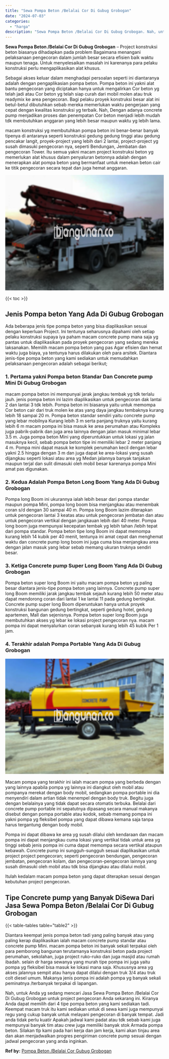 ```yaml
---
title: "Sewa Pompa Beton /Belalai Cor Di Gubug Grobogan"
date: "2024-07-03"
categories: 
  - "harga"
description: "Sewa Pompa Beton /Belalai Cor Di Gubug Grobogan. Nah, untuk Anda yg sedang mencari Jasa Sewa Pompa Beton /Belalai Cor Di Gubug Grobogan untuk project pengeco..."
---
```


**Sewa Pompa Beton /Belalai Cor Di Gubug Grobogan** – Project konstruksi beton biasanya dihadapkan pada problem Bagaimana menangani pelaksanaan pengecoran dalam jumlah besar secara efisien baik waktu maupun tenaga. Untuk menyelesaikan masalah ini karenanya para pelaku konstruksi perlu mengaplikasikan alat khusus.

Sebagai akses keluar dalam menghadapi persoalan seperti ini diantaranya adalah dengan pengaplikasian pompa beton. Pompa beton ini yakni alat bantu pengecoran yang diciptakan hanya untuk mengalirkan Cor beton yg telah jadi atau Cor beton yg telah siap curah dari mobil molen atau truk readymix ke area pengecoran. Bagi pelaku proyek konstruksi besar alat ini betul-betul dibutuhkan sebab mereka memerlukan waktu pengerjaan yang cepat dengan kwalitas konstruksi yg terbaik. Nah, Dengan adanya concrete pump menjadikan proses dan penempatan Cor beton menjadi lebih mudah tdk membutuhkan anggaran yang lebih besar maupun waktu yg lebih lama.

macam konstruksi yg membutuhkan pompa beton ini benar-benar banyak tipenya di antaranya seperti konstruksi gedung gedung tinggi atau gedung pencakar langit, proyek-project yang lebih dari 2 lantai, project-project yg susah dimasuki pengecoran nya, seperti Bendungan, Jembatan dan pengecoran Tower. Itu semua yakni macam project konstruksi beton yg memerlukan alat khusus dalam penyaluran betonnya adalah dengan menerapkan alat pompa beton yang bermanfaat untuk menekan beton cair ke titik pengecoran secara tepat dan juga hemat anggaran.

![Sewa Pompa Beton /Belalai Cor Di Gubug Grobogan](/images/sewa-concrete-pump-24.png)

{{< toc >}}

## Jenis Pompa beton Yang Ada Di Gubug Grobogan

Ada beberapa jenis tipe pompa beton yang bisa diaplikasikan sesuai dengan keperluan Project. Ini tentunya seharusnya dipahami oleh setiap pelaku konstruksi supaya iya paham macam concrete pump mana saja yg pantas untuk diaplikasikan pada proyek pengecoran yang sedang mereka laksanakan. Memilih macam pompa beton yang pas Agar efisien dan hemat waktu juga biaya, ya tentunya harus dilakukan oleh para arsitek. Diantara jenis-tipe pompa beton yang kami sediakan untuk memudahkan pelaksanaan pengecoran adalah sebagai berikut;

### 1\. Pertama yakni Pompa beton Standar Dan Concrete pump Mini Di Gubug Grobogan

macam pompa beton ini mempunyai jarak jangkau tembak yg tdk terlalu jauh. jenis pompa beton ini lazim diaplikasikan untuk pengecoran dak lantai 2 dan lantai 3 tdk lebih. Pompa beton ini biasanya yaitu untuk memompa Cor beton cair dari truk molen ke atas yang daya jangkau tembaknya kurang lebih 18 sampai 20 m. Pompa beton standar sendiri yaitu concrete pump yang lebar mobilnya Kurang lebih 3 m serta panjang truknya yaitu kurang lebih 6 m macam pompa ini bisa masuk ke area perumahan atau Kompleks juga pabrik-pabrik dan juga area lainnya dengan jalan masuk minimal lebar 3.5 m. Juga pompa beton Mini yang diperuntukkan untuk lokasi yg jalan masuknya kecil, sebab pompa beton tipe ini memiliki lebar 2 meter panjang 4 m. Pompa mini dapat masuk ke komplek perumahan kecil dengan lebar yakni 2.5 hingga dengan 3 m dan juga dapat ke area-lokasi yang susah dijangkau seperti lokasi atau area yg Medan jalannya banyak tanjakan maupun terjal dan sulit dimasuki oleh mobil besar karenanya pompa Mini amat pas digunakan.

### 2\. Kedua Adalah Pompa Beton Long Boom Yang Ada Di Gubug Grobogan

Pompa long Boom ini ukurannya ialah lebih besar dari pompa standar maupun pompa Mini, pompa long boom bisa menjangkau atau menembak coran s/d dengan 30 sampai 40 m. Pompa long Boom lazim diterapkan untuk pengecoran lantai 3 keatas atau untuk pengecoran jembatan dan atau untuk pengecoran vertikal dengan jangkauan lebih dari 40 meter. Pompa long boom juga mempunyai kecepatan tembak yg lebih tahan /lebih tepat dari pompa standar. Pompa beton tipe long Boom ini dapat memompa kurang lebih 14 kubik per 40 menit, tentunya ini amat cepat dan menghemat waktu dan concrete pump long boom ini juga cuma bisa menjangkau area dengan jalan masuk yang lebar sebab memang ukuran truknya sendiri besar.

### 3\. Ketiga Concrete pump Super Long Boom Yang Ada Di Gubug Grobogan

Pompa beton super long Boom ini yaitu macam pompa beton yg paling besar diantara jenis-tipe pompa beton yang lainnya. Concrete pump super long Boom memiliki jarak jangkau tembak sejauh kurang lebih 50 meter atau dapat mendorong coran dari lantai 1 ke lantai 11 pada gedung bertingkat. Concrete pump super long Boom diperuntukan hanya untuk proyek konstruksi bangunan gedung bertingkat, seperti gedung hotel, gedung apartemen, Mall dan sejenisnya. Pompa beton super long Boom juga membutuhkan akses yg lebar ke lokasi project pengecoran nya. macam pompa ini dapat menyalurkan coran sebanyak kurang lebih 45 kubik Per 1 jam.

### 4\. Terakhir adalah Pompa Portable Yang Ada Di Gubug Grobogan

![Sewa Pompa Beton /Belalai Cor Di Gubug Grobogan](/images/sewa-concrete-pump-09.png)

Macam pompa yang terakhir ini ialah macam pompa yang berbeda dengan yang lainnya apabila pompa yg lainnya ini diangkut oleh mobil atau pompanya merekat dengan body mobil, sedangkan pompa portable ini dia menyendiri dalam artian tidak menempel dengan body truk. Begitu juga dengan belalainya yang tidak dapat secara otomatis terbuka. Belalai dari concrete pump portable ini sepatutnya dipasang secara manual makanya disebut dengan pompa portable atau kodok, sebab memang pompa ini yakni pompa yg fleksibel pompa yang dapat dibawa kemana saja tanpa harus tergantung dengan body mobil.

Pompa ini dapat dibawa ke area yg susah dilalui oleh kendaraan dan macam pompa ini dapat menjangkau cuma lokasi yang vertikal tidak untuk area yg tinggi sebab jenis pompa ini cuma dapat memompa secara vertikal ataupun kebawah. Concrete pump ini sungguh-sungguh sesuai diaplikasikan untuk project project pengecoran; seperti pengecoran bendungan, pengecoran jembatan, pengecoran kolam, dan pengecoran-pengecoran lainnya yang susah dimasuki oleh mobil atau tdk bisa dijangkau atau dilalui mobil.

Itulah kedalam macam pompa beton yang dapat diterapkan sesuai dengan kebutuhan project pengecoran.

## Tipe Concrete pump yang Banyak DiSewa Dari Jasa Sewa Pompa Beton /Belalai Cor Di Gubug Grobogan

{{< table-tables table="table2" >}}

Diantara keempat jenis pompa beton tadi yang paling banyak atau yang paling kerap diaplikasikan ialah macam concrete pump standar atau concrete pump Mini. macam pompa beton ini banyak sekali terpakai oleh para pemborong bangunan terutamanya konstruksi beton pada project perumahan, sekolahan, juga project ruko-ruko dan juga masjid atau rumah ibadah. selain dr harga sewanya yang murah tipe pompa ini juga yaitu pompa yg fleksibel bisa masuk ke lokasi mana saja. Khususnya area yg akses jalannya sempit atau hanya dapat dilalui dengan truk 3/4 atau truk colt diesel umum. Makanya jenis pompa ini adalah pompa yg banyak sekali peminatnya /terbanyak terpakai di lapangan.

Nah, untuk Anda yg sedang mencari Jasa Sewa Pompa Beton /Belalai Cor Di Gubug Grobogan untuk project pengecoran Anda sekarang ini. Kiranya Anda dapat memilih dari 4 tipe pompa beton yang kami sediakan tadi. Keempat macam truk itu kami sediakan untuk di sewa kami juga mempunyai regu yang cukup banyak untuk melayani pengecoran di banyak tempat. Jadi anda tidak perlu kuatir Apakah jadwal kami padat atau tdk sebab kami juga mempunyai banyak tim atau crew juga memiliki banyak stok Armada pompa beton. Silakan tlp kami pada hari kerja dan jam kerja, kami akan tinjau area dan akan menjadwalkan progres pengiriman concrete pump sesuai dengan jadwal pengecoran yang anda inginkan.

**Ref by:** [Pompa Beton /Belalai Cor Gubug Grobogan](https://id.wikipedia.org/wiki/Pompa)
